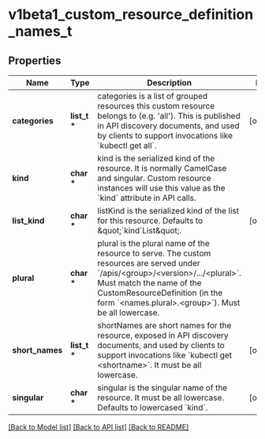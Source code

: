 # v1beta1_custom_resource_definition_names_t

## Properties
Name | Type | Description | Notes
------------ | ------------- | ------------- | -------------
**categories** | **list_t \*** | categories is a list of grouped resources this custom resource belongs to (e.g. &#39;all&#39;). This is published in API discovery documents, and used by clients to support invocations like &#x60;kubectl get all&#x60;. | [optional] 
**kind** | **char \*** | kind is the serialized kind of the resource. It is normally CamelCase and singular. Custom resource instances will use this value as the &#x60;kind&#x60; attribute in API calls. | 
**list_kind** | **char \*** | listKind is the serialized kind of the list for this resource. Defaults to \&quot;&#x60;kind&#x60;List\&quot;. | [optional] 
**plural** | **char \*** | plural is the plural name of the resource to serve. The custom resources are served under &#x60;/apis/&lt;group&gt;/&lt;version&gt;/.../&lt;plural&gt;&#x60;. Must match the name of the CustomResourceDefinition (in the form &#x60;&lt;names.plural&gt;.&lt;group&gt;&#x60;). Must be all lowercase. | 
**short_names** | **list_t \*** | shortNames are short names for the resource, exposed in API discovery documents, and used by clients to support invocations like &#x60;kubectl get &lt;shortname&gt;&#x60;. It must be all lowercase. | [optional] 
**singular** | **char \*** | singular is the singular name of the resource. It must be all lowercase. Defaults to lowercased &#x60;kind&#x60;. | [optional] 

[[Back to Model list]](../README.md#documentation-for-models) [[Back to API list]](../README.md#documentation-for-api-endpoints) [[Back to README]](../README.md)


